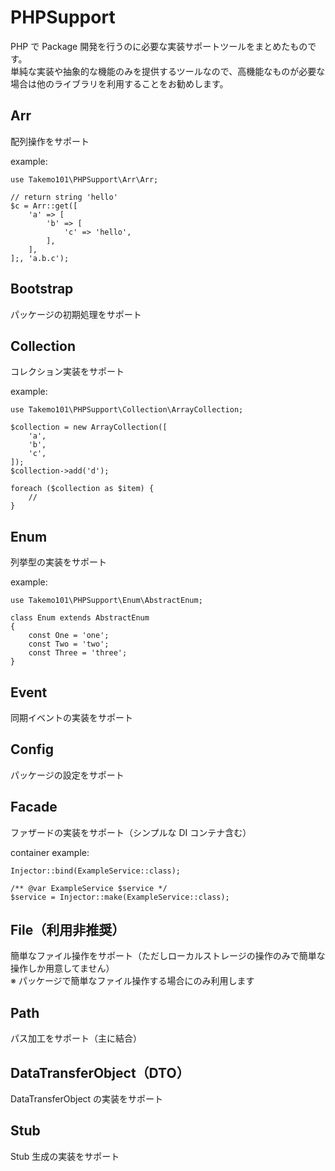 # PHPSupport

PHP で Package 開発を行うのに必要な実装サポートツールをまとめたものです。  
単純な実装や抽象的な機能のみを提供するツールなので、高機能なものが必要な場合は他のライブラリを利用することをお勧めします。

## Arr

配列操作をサポート

example:

```
use Takemo101\PHPSupport\Arr\Arr;

// return string 'hello'
$c = Arr::get([
    'a' => [
        'b' => [
            'c' => 'hello',
        ],
    ],
];, 'a.b.c');
```

## Bootstrap

パッケージの初期処理をサポート

## Collection

コレクション実装をサポート

example:

```
use Takemo101\PHPSupport\Collection\ArrayCollection;

$collection = new ArrayCollection([
    'a',
    'b',
    'c',
]);
$collection->add('d');

foreach ($collection as $item) {
    //
}
```

## Enum

列挙型の実装をサポート

example:

```
use Takemo101\PHPSupport\Enum\AbstractEnum;

class Enum extends AbstractEnum
{
    const One = 'one';
    const Two = 'two';
    const Three = 'three';
}
```

## Event

同期イベントの実装をサポート

## Config

パッケージの設定をサポート

## Facade

ファザードの実装をサポート（シンプルな DI コンテナ含む）

container example:

```
Injector::bind(ExampleService::class);

/** @var ExampleService $service */
$service = Injector::make(ExampleService::class);
```

## File（利用非推奨）

簡単なファイル操作をサポート（ただしローカルストレージの操作のみで簡単な操作しか用意してません）  
※ パッケージで簡単なファイル操作する場合にのみ利用します

## Path

パス加工をサポート（主に結合）

## DataTransferObject（DTO）

DataTransferObject の実装をサポート

## Stub

Stub 生成の実装をサポート
